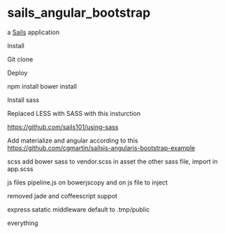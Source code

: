 # sails_angular_bootstrap

a [Sails](http://sailsjs.org) application

Install

Git clone

Deploy

npm install
bower install

Install sass


Replaced LESS with SASS with this insturction

https://github.com/sails101/using-sass

Add materialize and angular according to this
https://github.com/cgmartin/sailsjs-angularjs-bootstrap-example

scss
add bower sass to vendor.scss in asset
the other sass file, import in app.scss


js files
pipeline.js on bowerjscopy and on js file to inject

removed jade and coffeescript suppot

express satatic middleware default to .tmp/public

everything